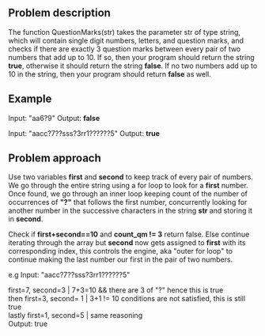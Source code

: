 ## Problem description
The function QuestionMarks(str) takes the parameter str of type string, which will contain single digit numbers, letters, and question marks, and checks if there are exactly 3 question marks between every pair of two numbers that add up to 10. If so, then your program should return the string <b>true</b>, otherwise it should return the string <b>false</b>. If no two numbers add up to 10 in the string, then your program should return <b>false</b> as well.

## Example
Input: "aa6?9"
Output: <b>false</b>

Input: "aacc?7??sss?3rr1??????5"
Output: <b>true</b>

## Problem approach
Use two variables <b>first</b> and <b>second</b> to keep track of every pair of numbers. We go through the entire string using a for loop to look for a <b>first</b> number. Once found, we go through an inner loop keeping count of the number of occurrences of <b>"?"</b> that follows the first number, concurrently looking for another number in the successive characters in the string <b>str</b> and storing it in <b>second</b>.

Check if <b>first+second==10</b> and <b>count_qm != 3</b> return false.
Else continue iterating through the array but <b>second</b> now gets assigned to <b>first</b> with its corresponding index, this controls the engine, aka "outer for loop" to continue making the last number our first in the pair of two numbers.

e.g Input: "aacc?7??sss?3rr1??????5"

first=7, second=3        | 7+3=10 && there are 3 of "?" hence this is true <br />
then first=3, second= 1  | 3+1 != 10 conditions are not satisfied, this is still true <br />
lastly first=1, second=5 | same reasoning <br />
Output: true
